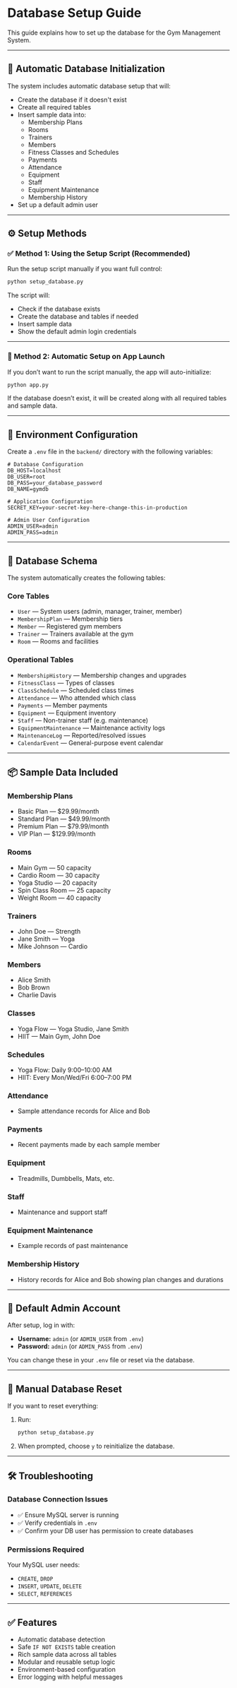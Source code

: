 
# Database Setup Guide

This guide explains how to set up the database for the Gym Management System.

---

## 🚀 Automatic Database Initialization

The system includes automatic database setup that will:

- Create the database if it doesn't exist
- Create all required tables
- Insert sample data into:
  - Membership Plans
  - Rooms
  - Trainers
  - Members
  - Fitness Classes and Schedules
  - Payments
  - Attendance
  - Equipment
  - Staff
  - Equipment Maintenance
  - Membership History
- Set up a default admin user

---

## ⚙️ Setup Methods

### ✅ Method 1: Using the Setup Script (Recommended)

Run the setup script manually if you want full control:

```bash
python setup_database.py
```

The script will:

- Check if the database exists
- Create the database and tables if needed
- Insert sample data
- Show the default admin login credentials

---

### 🔄 Method 2: Automatic Setup on App Launch

If you don’t want to run the script manually, the app will auto-initialize:

```bash
python app.py
```

If the database doesn’t exist, it will be created along with all required tables and sample data.

---

## 🔐 Environment Configuration

Create a `.env` file in the `backend/` directory with the following variables:

```env
# Database Configuration
DB_HOST=localhost
DB_USER=root
DB_PASS=your_database_password
DB_NAME=gymdb

# Application Configuration
SECRET_KEY=your-secret-key-here-change-this-in-production

# Admin User Configuration
ADMIN_USER=admin
ADMIN_PASS=admin
```

---

## 🧱 Database Schema

The system automatically creates the following tables:

### Core Tables
- `User` — System users (admin, manager, trainer, member)
- `MembershipPlan` — Membership tiers
- `Member` — Registered gym members
- `Trainer` — Trainers available at the gym
- `Room` — Rooms and facilities

### Operational Tables
- `MembershipHistory` — Membership changes and upgrades
- `FitnessClass` — Types of classes
- `ClassSchedule` — Scheduled class times
- `Attendance` — Who attended which class
- `Payments` — Member payments
- `Equipment` — Equipment inventory
- `Staff` — Non-trainer staff (e.g. maintenance)
- `EquipmentMaintenance` — Maintenance activity logs
- `MaintenanceLog` — Reported/resolved issues
- `CalendarEvent` — General-purpose event calendar

---

## 📦 Sample Data Included

### Membership Plans
- Basic Plan — $29.99/month
- Standard Plan — $49.99/month
- Premium Plan — $79.99/month
- VIP Plan — $129.99/month

### Rooms
- Main Gym — 50 capacity
- Cardio Room — 30 capacity
- Yoga Studio — 20 capacity
- Spin Class Room — 25 capacity
- Weight Room — 40 capacity

### Trainers
- John Doe — Strength
- Jane Smith — Yoga
- Mike Johnson — Cardio

### Members
- Alice Smith
- Bob Brown
- Charlie Davis

### Classes
- Yoga Flow — Yoga Studio, Jane Smith
- HIIT — Main Gym, John Doe

### Schedules
- Yoga Flow: Daily 9:00–10:00 AM
- HIIT: Every Mon/Wed/Fri 6:00–7:00 PM

### Attendance
- Sample attendance records for Alice and Bob

### Payments
- Recent payments made by each sample member

### Equipment
- Treadmills, Dumbbells, Mats, etc.

### Staff
- Maintenance and support staff

### Equipment Maintenance
- Example records of past maintenance

### Membership History
- History records for Alice and Bob showing plan changes and durations

---

## 👤 Default Admin Account

After setup, log in with:

- **Username:** `admin` (or `ADMIN_USER` from `.env`)
- **Password:** `admin` (or `ADMIN_PASS` from `.env`)

You can change these in your `.env` file or reset via the database.

---

## 🧹 Manual Database Reset

If you want to reset everything:

1. Run:
   ```bash
   python setup_database.py
   ```
2. When prompted, choose `y` to reinitialize the database.

---

## 🛠 Troubleshooting

### Database Connection Issues

- ✅ Ensure MySQL server is running
- ✅ Verify credentials in `.env`
- ✅ Confirm your DB user has permission to create databases

### Permissions Required

Your MySQL user needs:
- `CREATE`, `DROP`
- `INSERT`, `UPDATE`, `DELETE`
- `SELECT`, `REFERENCES`

---

## ✅ Features

- Automatic database detection
- Safe `IF NOT EXISTS` table creation
- Rich sample data across all tables
- Modular and reusable setup logic
- Environment-based configuration
- Error logging with helpful messages
